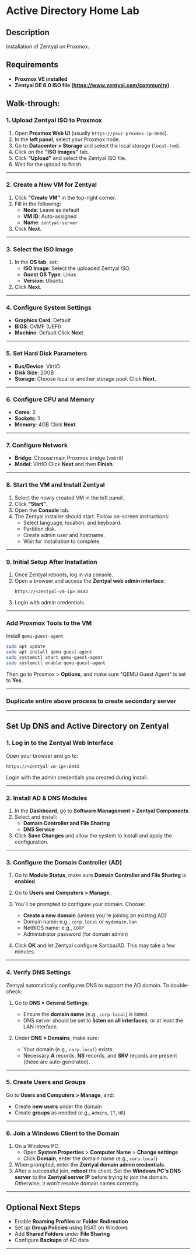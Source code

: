 <h1>Active Directory Home Lab</h1>

<h2>Description</h2>
Installation of Zentyal on Proxmox.
<br />

<h2>Requirements</h2>

- <b>Proxmox VE installed</b> 
- <b>Zentyal DE 8.0 ISO file (https://www.zentyal.com/community)</b>

<h2>Walk-through:</h2>

### **1. Upload Zentyal ISO to Proxmox**
1. Open **Proxmox Web UI** (usually `https://your-proxmox-ip:8006`).
2. In the **left panel**, select your Proxmox node.
3. Go to **Datacenter > Storage** and select the local storage (`local-lvm`).
4. Click on the **“ISO Images”** tab.
5. Click **“Upload”** and select the Zentyal ISO file.
6. Wait for the upload to finish.
---
### **2. Create a New VM for Zentyal**

1. Click **"Create VM"** in the top-right corner.
2. Fill in the following:
   - **Node**: Leave as default
   - **VM ID**: Auto-assigned
   - **Name**: `zentyal-server`
3. Click **Next**.
---
### **3. Select the ISO Image**
1. In the **OS tab**, set:
   - **ISO Image**: Select the uploaded Zentyal ISO.
   - **Guest OS Type**: Linux
   - **Version**: Ubuntu
2. Click **Next**.
---
### **4. Configure System Settings**
- **Graphics Card**: Default
- **BIOS**: OVMF (UEFI)
- **Machine**: Default 
Click **Next**.
---
### **5. Set Hard Disk Parameters**
- **Bus/Device**: VirtIO
- **Disk Size**: 20GB
- **Storage**: Choose local or another storage pool.
Click **Next**.
---
### **6. Configure CPU and Memory**

- **Cores**: 2
- **Sockets**: 1
- **Memory**: 4GB
Click **Next**.
---
### **7. Configure Network**
- **Bridge**: Choose main Proxmox bridge (`vmbr0`)
- **Model**: VirtIO
Click **Next** and then **Finish**.
---
### **8. Start the VM and Install Zentyal**
1. Select the newly created VM in the left panel.
2. Click **“Start”**.
3. Open the **Console** tab.
4. The Zentyal installer should start. Follow on-screen instructions:
   - Select language, location, and keyboard.
   - Partition disk.
   - Create admin user and hostname.
   - Wait for installation to complete.
---
### **9. Initial Setup After Installation**

1. Once Zentyal reboots, log in via console.
2. Open a browser and access the **Zentyal web admin interface**:
   ```
   https://<zentyal-vm-ip>:8443
   ```
3. Login with admin credentials.
---
### Add Proxmox Tools to the VM
Install `qemu-guest-agent`
```bash
sudo apt update
sudo apt install qemu-guest-agent
sudo systemctl start qemu-guest-agent
sudo systemctl enable qemu-guest-agent
```
Then go to Proxmox > **Options**, and make sure "QEMU Guest Agent" is set to **Yes**.

---
### Duplicate entire above process to create secondary server
---
## Set Up DNS and Active Directory on Zentyal

### **1. Log in to the Zentyal Web Interface**
Open your browser and go to:
```
https://<zentyal-vm-ip>:8443
```
Login with the admin credentials you created during install.

---
### **2. Install AD & DNS Modules**

1. In the **Dashboard**, go to **Software Management > Zentyal Components**.
2. Select and install:
   -  **Domain Controller and File Sharing**
   -  **DNS Service**
3. Click **Save Changes** and allow the system to install and apply the configuration.
---
### **3. Configure the Domain Controller (AD)**

1. Go to **Module Status**, make sure **Domain Controller and File Sharing** is **enabled**.
2. Go to **Users and Computers > Manage**.
3. You'll be prompted to configure your domain. Choose:

   - **Create a new domain** (unless you're joining an existing AD)
   - Domain name: e.g., `corp.local` or `mydomain.lan`
   - NetBIOS name: e.g., `CORP`
   - Administrator password (for domain admin)

4. Click **OK** and let Zentyal configure Samba/AD. This may take a few minutes.
---
### **4. Verify DNS Settings**
Zentyal automatically configures DNS to support the AD domain.
To double-check:
1. Go to **DNS > General Settings**:
   - Ensure the **domain name** (e.g., `corp.local`) is listed.
   - DNS server should be set to **listen on all interfaces**, or at least the LAN interface.

2. Under **DNS > Domains**, make sure:
   - Your domain (e.g., `corp.local`) exists.
   - Necessary **A** records, **NS** records, and **SRV** records are present (these are auto-generated).
---
### **5. Create Users and Groups**

Go to **Users and Computers > Manage**, and:

- Create **new users** under the domain
- Create **groups** as needed (e.g., `Admins`, `IT`, `HR`)
---
### **6. Join a Windows Client to the Domain**
1. On a Windows PC:
   - Open **System Properties** > **Computer Name** > **Change settings**
   - Click **Domain**, enter the domain name (e.g., `corp.local`)
2. When prompted, enter the **Zentyal domain admin credentials**.
3. After a successful join, **reboot** the client.
Set the **Windows PC's DNS server** to the **Zentyal server IP** before trying to join the domain. Otherwise, it won’t resolve domain names correctly.
---
## Optional Next Steps
- Enable **Roaming Profiles** or **Folder Redirection**
- Set up **Group Policies** using RSAT on Windows
- Add **Shared Folders** under **File Sharing**
- Configure **Backups** of AD data
---

<!--
 ```diff
- text in red
+ text in green
! text in orange
# text in gray
@@ text in purple (and bold)@@
```
--!>
